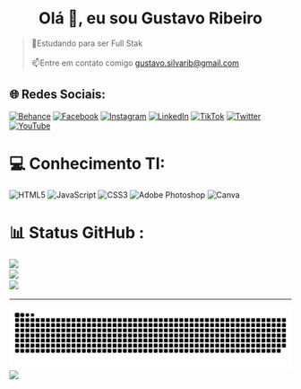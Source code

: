 <h1 align="center">Olá 👋, eu sou Gustavo Ribeiro</h1>

>🌱Estudando para ser Full Stak<br><br>📫Entre em contato comigo gustavo.silvarib@gmail.com


## 🌐 Redes Sociais:
[![Behance](https://img.shields.io/badge/Behance-1769ff?logo=behance&logoColor=white)](https://behance.net/gustavomegusta) [![Facebook](https://img.shields.io/badge/Facebook-%231877F2.svg?logo=Facebook&logoColor=white)](https://facebook.com/gustavo.silvarib3) [![Instagram](https://img.shields.io/badge/Instagram-%23E4405F.svg?logo=Instagram&logoColor=white)](https://instagram.com/gustavoribeiro_fox) [![LinkedIn](https://img.shields.io/badge/LinkedIn-%230077B5.svg?logo=linkedin&logoColor=white)](https://linkedin.com/in/gustavo-me-gusta-b435b6241) [![TikTok](https://img.shields.io/badge/TikTok-%23000000.svg?logo=TikTok&logoColor=white)](https://tiktok.com/@gustavomegusta) [![Twitter](https://img.shields.io/badge/Twitter-%231DA1F2.svg?logo=Twitter&logoColor=white)](https://twitter.com/GustavoMeGusta2) [![YouTube](https://img.shields.io/badge/YouTube-%23FF0000.svg?logo=YouTube&logoColor=white)](https://youtube.com/c/UC4pNLozj5H8LXk0Hls42z5A) 

# 💻 Conhecimento TI:
![HTML5](https://img.shields.io/badge/html5-%23E34F26.svg?style=plastic&logo=html5&logoColor=white) ![JavaScript](https://img.shields.io/badge/javascript-%23323330.svg?style=plastic&logo=javascript&logoColor=%23F7DF1E) ![CSS3](https://img.shields.io/badge/css3-%231572B6.svg?style=plastic&logo=css3&logoColor=white) ![Adobe Photoshop](https://img.shields.io/badge/adobephotoshop-%2331A8FF.svg?style=plastic&logo=adobephotoshop&logoColor=white) ![Canva](https://img.shields.io/badge/Canva-%2300C4CC.svg?style=plastic&logo=Canva&logoColor=white)

# 📊 Status GitHub :
![](https://github-readme-stats.vercel.app/api?username=gustavomegusta&theme=radical&hide_border=false&include_all_commits=true&count_private=true)<br/>
![](https://github-readme-streak-stats.herokuapp.com/?user=gustavomegusta&theme=radical&hide_border=false)<br/>
![](https://github-readme-stats.vercel.app/api/top-langs/?username=gustavomegusta&theme=radical&hide_border=false&include_all_commits=true&count_private=true&layout=compact)

---

![Snake animation](https://raw.githubusercontent.com/Platane/snk/output/github-contribution-grid-snake.svg)
[![](https://visitcount.itsvg.in/api?id=gustavomegusta&icon=3&color=12)](https://visitcount.itsvg.in)
